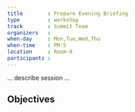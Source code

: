 ```yaml
---
title        : Prepare Evening Briefing
type         : workshop
track        : Summit Team
organizers   :
when-day     : Mon,Tue,Wed,Thu
when-time    : PM-5
location     : Room-0
participants :
---
```


... describe session ...

## Objectives
